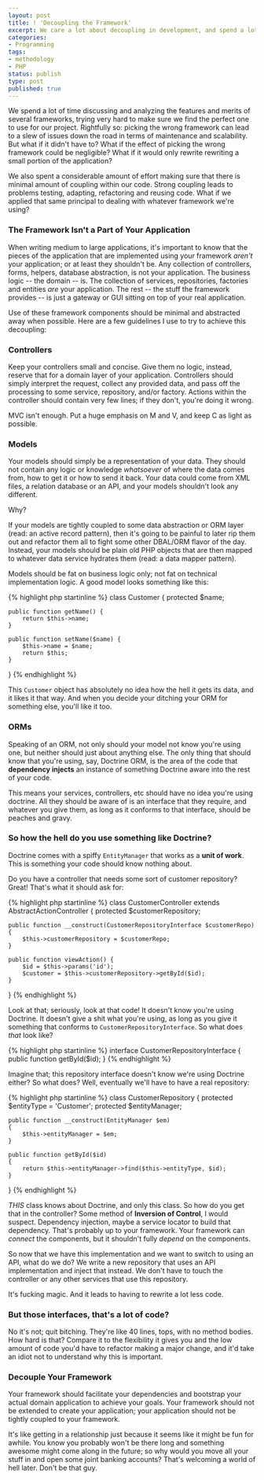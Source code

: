 ```yaml
---
layout: post
title: ! 'Decoupling the Framework'
excerpt: We care a lot about decoupling in development, and spend a lot of time trying to get it right. But are we strongly coupling ourselves to our frameworks?
categories:
- Programming
tags:
- methodology
- PHP
status: publish
type: post
published: true
---
```

We spend a lot of time discussing and analyzing the features and merits of several frameworks, trying very hard to make
sure we find the perfect one to use for our project. Rightfully so: picking the wrong framework can lead to a slew of
issues down the road in terms of maintenance and scalability. But what if it didn't have to? What if the effect of
picking the wrong framework could be negligible? What if it would only rewrite rewriting a small portion of the
application?

We also spent a considerable amount of effort making sure that there is minimal amount of coupling within our code.
Strong coupling leads to problems testing, adapting, refactoring and reusing code. What if we applied that same
principal to dealing with whatever framework we're using?

### The Framework Isn't a Part of Your Application

When writing medium to large applications, it's important to know that the pieces of the application that are
implemented using your framework *aren't* your application; or at least they shouldn't be. Any collection of
controllers, forms, helpers, database abstraction, is not your application. The business logic -- the domain -- is.
The collection of services, repositories, factories and entities *are* your application. The rest -- the stuff the
framework provides -- is just a gateway or GUI sitting on top of your real application.

Use of these framework components should be minimal and abstracted away when possible. Here are a few guidelines I
use to try to achieve this decoupling:

### Controllers

Keep your controllers small and concise. Give them no logic, instead, reserve that for a domain layer of your
application. Controllers should simply interpret the request, collect any provided data, and pass off the processing
to some service, repository, and/or factory. Actions within the controller should contain very few lines; if they
don't, you're doing it wrong.

MVC isn't enough. Put a huge emphasis on M and V, and keep C as light as possible.

### Models

Your models should simply be a representation of your data. They should not contain any logic or knowledge
*whatsoever* of where the data comes from, how to get it or how to send it back. Your data could come from XML files,
a relation database or an API, and your models shouldn't look any different.

Why?

If your models are tightly coupled to some data abstraction or ORM layer (read: an active record pattern), then it's
going to be painful to later rip them out and refactor them all to fight some other DBAL/ORM flavor of the day. Instead,
your models should be plain old PHP objects that are then mapped to whatever data service hydrates them (read: a data
mapper pattern).

Models should be fat on business logic only; not fat on technical implementation logic. A good model looks something
like this:

{% highlight php startinline %}
class Customer
{
    protected $name;

    public function getName() {
        return $this->name;
    }

    public function setName($name) {
        $this->name = $name;
        return $this;
    }
}
{% endhighlight %}

This `Customer` object has absolutely no idea how the hell it gets its data, and it likes it that way. And when you
decide your ditching your ORM for something else, you'll like it too.

### ORMs

Speaking of an ORM, not only should your model not know you're using one, but neither should just about anything
else. The only thing that should know that you're using, say, Doctrine ORM, is the area of the code that **dependency
injects** an instance of something Doctrine aware into the rest of your code.

This means your services, controllers, etc should have no idea you're using doctrine. All they should be aware of is
an interface that they require, and whatever you give them, as long as it conforms to that interface, should be
peaches and gravy.

### So how the hell do you use something like Doctrine?

Doctrine comes with a spiffy `EntityManager` that works as a **unit of work**. This is something your code should
know nothing about.

Do you have a controller that needs some sort of customer repository? Great! That's what it should ask for:

{% highlight php startinline %}
class CustomerController extends AbstractActionController
{
    protected $customerRepository;

    public function __construct(CustomerRepositoryInterface $customerRepo) {
        $this->customerRepository = $customerRepo;
    }

    public function viewAction() {
        $id = $this->params('id');
        $customer = $this->customerRepository->getById($id);
    }
}
{% endhighlight %}

Look at that; seriously, look at that code! It doesn't know you're using Doctrine. It doesn't give a shit what you're
using, as long as you give it something that conforms to `CustomerRepositoryInterface`. So what does *that* look like?

{% highlight php startinline %}
interface CustomerRepositoryInterface
{
    public function getById($id);
}
{% endhighlight %}

Imagine that; this repository interface doesn't know we're using Doctrine either? So what does? Well, eventually
we'll have to have a real repository:

{% highlight php startinline %}
class CustomerRepository
{
    protected $entityType = 'Customer';
    protected $entityManager;

    public function __construct(EntityManager $em)
    {
        $this->entityManager = $em;
    }

    public function getById($id)
    {
        return $this->entityManager->find($this->entityType, $id);
    }
}
{% endhighlight %}

*THIS* class knows about Doctrine, and only this class. So how do you get that in the controller? Some method of
**Inversion of Control**, I would suspect. Dependency injection, maybe a service locator to build that dependency.
That's probably up to your framework. Your framework can *connect* the components, but it shouldn't fully *depend* on
the components.

So now that we have this implementation and we want to switch to using an API, what do we do? We write a new
repository that uses an API implementation and inject that instead. We don't have to touch the controller or any other
services that use this repository.

It's fucking magic. And it leads to having to rewrite a lot less code.

### But those interfaces, that's a lot of code?

No it's not; quit bitching. They're like 40 lines, tops, with no method bodies. How hard is that? Compare it to the
flexibility it gives you and the low amount of code you'd have to refactor making a major change, and it'd take an
idiot not to understand why this is important.

### Decouple Your Framework

Your framework should facilitate your dependencies and bootstrap your actual domain application to achieve your goals.
Your framework should not be extended to create your application; your application should not be tightly coupled to
your framework.

It's like getting in a relationship just because it seems like it might be fun for awhile. You know you probably won't
be there long and something awesome might come along in the future; so why would you move all your stuff in and open
some joint banking accounts? That's welcoming a world of hell later. Don't be that guy.
